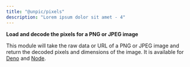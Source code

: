 ```yaml
---
title: "@unpic/pixels"
description: "Lorem ipsum dolor sit amet - 4"
---
```


**Load and decode the pixels for a PNG or JPEG image**

This module will take the raw data or URL of a PNG or JPEG image and return the
decoded pixels and dimensions of the image. It is available for
[Deno](/pixels/deno) and [Node](/pixels/node).
